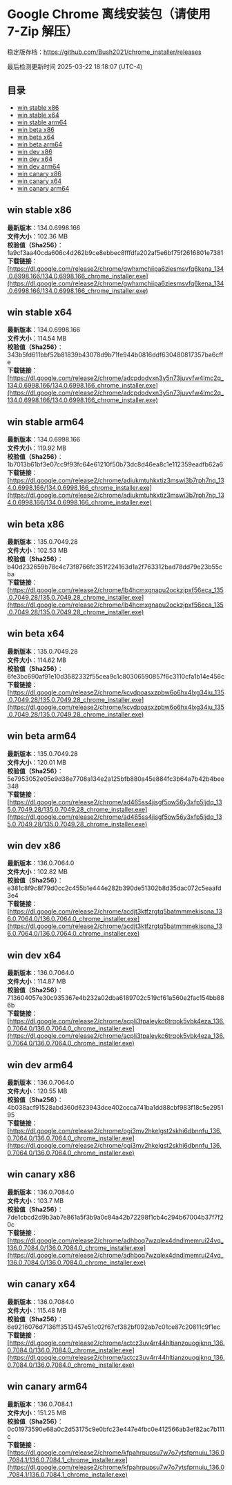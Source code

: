 # Google Chrome 离线安装包（请使用 7-Zip 解压）
稳定版存档：<https://github.com/Bush2021/chrome_installer/releases>

最后检测更新时间
2025-03-22 18:18:07 (UTC-4)

## 目录
* [win stable x86](https://github.com/Bush2021/chrome_installer?tab=readme-ov-file#win-stable-x86)
* [win stable x64](https://github.com/Bush2021/chrome_installer?tab=readme-ov-file#win-stable-x64)
* [win stable arm64](https://github.com/Bush2021/chrome_installer?tab=readme-ov-file#win-stable-arm64)
* [win beta x86](https://github.com/Bush2021/chrome_installer?tab=readme-ov-file#win-beta-x86)
* [win beta x64](https://github.com/Bush2021/chrome_installer?tab=readme-ov-file#win-beta-x64)
* [win beta arm64](https://github.com/Bush2021/chrome_installer?tab=readme-ov-file#win-beta-arm64)
* [win dev x86](https://github.com/Bush2021/chrome_installer?tab=readme-ov-file#win-dev-x86)
* [win dev x64](https://github.com/Bush2021/chrome_installer?tab=readme-ov-file#win-dev-x64)
* [win dev arm64](https://github.com/Bush2021/chrome_installer?tab=readme-ov-file#win-dev-arm64)
* [win canary x86](https://github.com/Bush2021/chrome_installer?tab=readme-ov-file#win-canary-x86)
* [win canary x64](https://github.com/Bush2021/chrome_installer?tab=readme-ov-file#win-canary-x64)
* [win canary arm64](https://github.com/Bush2021/chrome_installer?tab=readme-ov-file#win-canary-arm64)

## win stable x86
**最新版本**：134.0.6998.166  
**文件大小**：102.36 MB  
**校验值（Sha256）**：1a9cf3aa40cda606c4d262b9ce8ebbec8fffdfa202af5e6bf75f2616801e7381  
**下载链接**：[https://dl.google.com/release2/chrome/gwhxmchiipa6ziesmsvfq6kena_134.0.6998.166/134.0.6998.166_chrome_installer.exe](https://dl.google.com/release2/chrome/gwhxmchiipa6ziesmsvfq6kena_134.0.6998.166/134.0.6998.166_chrome_installer.exe)  

## win stable x64
**最新版本**：134.0.6998.166  
**文件大小**：114.54 MB  
**校验值（Sha256）**：343b5fd611bbf52b81839b43078d9b71fe944b0816ddf630480817357ba6cffe  
**下载链接**：[https://dl.google.com/release2/chrome/adcpdodvxn3y5n73juvvfw4lmc2q_134.0.6998.166/134.0.6998.166_chrome_installer.exe](https://dl.google.com/release2/chrome/adcpdodvxn3y5n73juvvfw4lmc2q_134.0.6998.166/134.0.6998.166_chrome_installer.exe)  

## win stable arm64
**最新版本**：134.0.6998.166  
**文件大小**：119.92 MB  
**校验值（Sha256）**：1b7013b61bf3e07cc9f93fc64e61210f50b73dc8d46ea8c1e112359eadfb62a6  
**下载链接**：[https://dl.google.com/release2/chrome/adiukmtuhkxtiz3mswi3b7rph7nq_134.0.6998.166/134.0.6998.166_chrome_installer.exe](https://dl.google.com/release2/chrome/adiukmtuhkxtiz3mswi3b7rph7nq_134.0.6998.166/134.0.6998.166_chrome_installer.exe)  

## win beta x86
**最新版本**：135.0.7049.28  
**文件大小**：102.53 MB  
**校验值（Sha256）**：b40d232659b78c4c73f8766fc351f224163d1a2f763312bad78dd79e23b55cba  
**下载链接**：[https://dl.google.com/release2/chrome/lb4hcmxgnapu2ockzjpxf56eca_135.0.7049.28/135.0.7049.28_chrome_installer.exe](https://dl.google.com/release2/chrome/lb4hcmxgnapu2ockzjpxf56eca_135.0.7049.28/135.0.7049.28_chrome_installer.exe)  

## win beta x64
**最新版本**：135.0.7049.28  
**文件大小**：114.62 MB  
**校验值（Sha256）**：6fe3bc690af91e10d3582332f55cea9c1c80306590857f6c3110cfa1b14e456c  
**下载链接**：[https://dl.google.com/release2/chrome/kcvdpoasxzpbw6o6hx4lxg34iu_135.0.7049.28/135.0.7049.28_chrome_installer.exe](https://dl.google.com/release2/chrome/kcvdpoasxzpbw6o6hx4lxg34iu_135.0.7049.28/135.0.7049.28_chrome_installer.exe)  

## win beta arm64
**最新版本**：135.0.7049.28  
**文件大小**：120.01 MB  
**校验值（Sha256）**：5e7953052e05e9d38e7708a134e2a125bfb880a45e884fc3b64a7b42b4bee348  
**下载链接**：[https://dl.google.com/release2/chrome/ad465ss4jisgf5ow56y3xfp5ljdq_135.0.7049.28/135.0.7049.28_chrome_installer.exe](https://dl.google.com/release2/chrome/ad465ss4jisgf5ow56y3xfp5ljdq_135.0.7049.28/135.0.7049.28_chrome_installer.exe)  

## win dev x86
**最新版本**：136.0.7064.0  
**文件大小**：102.82 MB  
**校验值（Sha256）**：e381c8f9c8f79d0cc2c455b1e444e282b390de51302b8d35dac072c5eaafd3e4  
**下载链接**：[https://dl.google.com/release2/chrome/acdjt3ktfzrgtq5batmmmekispna_136.0.7064.0/136.0.7064.0_chrome_installer.exe](https://dl.google.com/release2/chrome/acdjt3ktfzrgtq5batmmmekispna_136.0.7064.0/136.0.7064.0_chrome_installer.exe)  

## win dev x64
**最新版本**：136.0.7064.0  
**文件大小**：114.87 MB  
**校验值（Sha256）**：713604057e30c935367e4b232a02dba6189702c519cf61a560e2fac154bb886b  
**下载链接**：[https://dl.google.com/release2/chrome/acpli3tpaleykc6trqok5vbk4eza_136.0.7064.0/136.0.7064.0_chrome_installer.exe](https://dl.google.com/release2/chrome/acpli3tpaleykc6trqok5vbk4eza_136.0.7064.0/136.0.7064.0_chrome_installer.exe)  

## win dev arm64
**最新版本**：136.0.7064.0  
**文件大小**：120.55 MB  
**校验值（Sha256）**：4b038acf91528abd360d623943dce402ccca741ba1dd88cbf983f18c5e295195  
**下载链接**：[https://dl.google.com/release2/chrome/ogi3mv2hkelgst2skhi6dbnnfu_136.0.7064.0/136.0.7064.0_chrome_installer.exe](https://dl.google.com/release2/chrome/ogi3mv2hkelgst2skhi6dbnnfu_136.0.7064.0/136.0.7064.0_chrome_installer.exe)  

## win canary x86
**最新版本**：136.0.7084.0  
**文件大小**：103.7 MB  
**校验值（Sha256）**：7de1cbcd2d9b3ab7e861a5f3b9a0c84a42b72298f1cb4c294b67004b37f7f20c  
**下载链接**：[https://dl.google.com/release2/chrome/adhboq7wzqlex4dndlmemrui24vq_136.0.7084.0/136.0.7084.0_chrome_installer.exe](https://dl.google.com/release2/chrome/adhboq7wzqlex4dndlmemrui24vq_136.0.7084.0/136.0.7084.0_chrome_installer.exe)  

## win canary x64
**最新版本**：136.0.7084.0  
**文件大小**：115.48 MB  
**校验值（Sha256）**：6e9216076d7136ff3513457e51c02f67cf382bf092ab7c01ce87c20811c9f1ec  
**下载链接**：[https://dl.google.com/release2/chrome/actcz3uv4rr44hltianzouogjknq_136.0.7084.0/136.0.7084.0_chrome_installer.exe](https://dl.google.com/release2/chrome/actcz3uv4rr44hltianzouogjknq_136.0.7084.0/136.0.7084.0_chrome_installer.exe)  

## win canary arm64
**最新版本**：136.0.7084.1  
**文件大小**：151.25 MB  
**校验值（Sha256）**：0c01973590e68a0c2d53175c9e0bfc23e447e4fbc0e412566ab3ef82ac7b111c  
**下载链接**：[https://dl.google.com/release2/chrome/kfpahrpupsu7w7o7ytsfprnuiu_136.0.7084.1/136.0.7084.1_chrome_installer.exe](https://dl.google.com/release2/chrome/kfpahrpupsu7w7o7ytsfprnuiu_136.0.7084.1/136.0.7084.1_chrome_installer.exe)  

